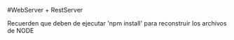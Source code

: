#WebServer + RestServer

Recuerden que deben de ejecutar 'npm install' para reconstruir los archivos de NODE
